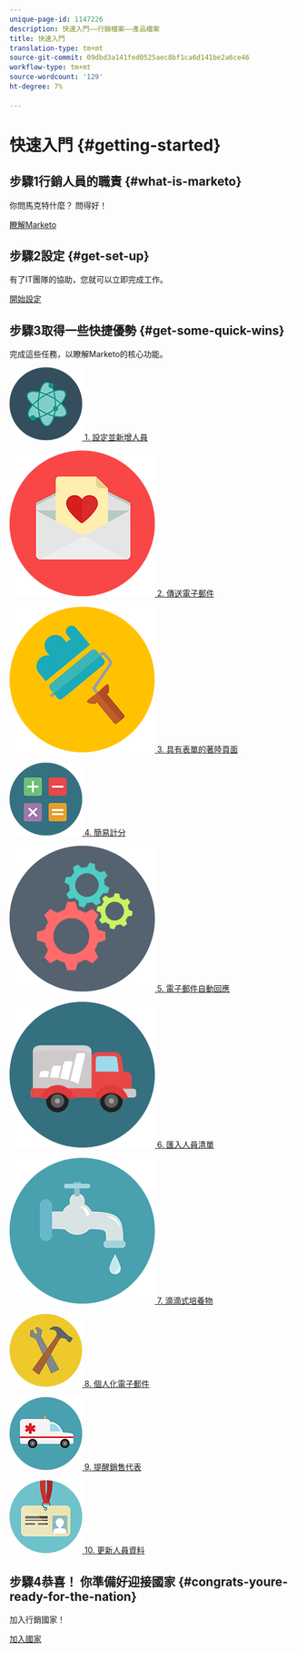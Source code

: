 ```yaml
---
unique-page-id: 1147226
description: 快速入門——行銷檔案——產品檔案
title: 快速入門
translation-type: tm+mt
source-git-commit: 09dbd3a141fed0525aec8bf1ca6d141be2a6ce46
workflow-type: tm+mt
source-wordcount: '129'
ht-degree: 7%

---
```



# 快速入門 {#getting-started}

## 步驟1行銷人員的職責 {#what-is-marketo}

你問馬克特什麼？ 問得好！

[瞭解Marketo](getting-started/what-is-marketo.md)

## 步驟2設定 {#get-set-up}

有了IT團隊的協助，您就可以立即完成工作。

[開始設定](getting-started/setup-steps.md)

## 步驟3取得一些快捷優勢 {#get-some-quick-wins}

完成這些任務，以瞭解Marketo的核心功能。

[![](assets/education-science-12.png)  1. 設定並新增人員](https://docs.marketo.com/pages/viewpage.action?pageId=2359351)

[![](assets/valentine-day-10.png)  2. 傳送電子郵件](getting-started/quick-wins/send-an-email.md)

[![](assets/graphic-design-tools-19.png)  3. 具有表單的著陸頁面](getting-started/quick-wins/landing-page-with-a-form.md)

[![](assets/office-31.png)  4. 簡易計分](getting-started/quick-wins/simple-scoring.md)

[![](assets/technology-08.png)  5. 電子郵件自動回應](getting-started/quick-wins/email-auto-response.md)

[![](assets/shopping-27.png)  6. 匯入人員清單](getting-started/quick-wins/import-a-list-of-people.md)

[![](assets/ecology-14.png)  7. 滴滴式培養物](getting-started/quick-wins/drip-drip-nurture.md)

[![](assets/seo-44.png)  8. 個人化電子郵件](getting-started/quick-wins/personalize-an-email.md)

[![](assets/medical-16.png)  9. 提醒銷售代表](getting-started/quick-wins/alert-the-sales-rep.md)

[![](assets/office-23.png)  10. 更新人員資料](getting-started/quick-wins/update-person-data.md)

## 步驟4恭喜！ 你準備好迎接國家  {#congrats-youre-ready-for-the-nation}

加入行銷國家！

[加入國家](https://nation.marketo.com)

